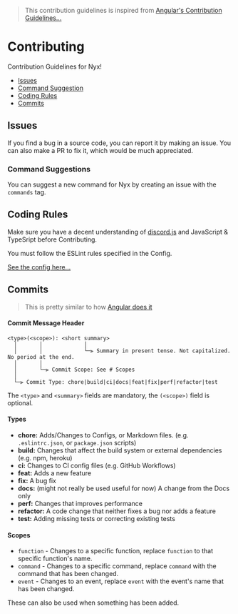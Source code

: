 > This contribution guidelines is inspired from [Angular's Contribution Guidelines...](https://github.com/angular/angular/blob/main/CONTRIBUTING.md) 
# Contributing
Contribution Guidelines for Nyx!
- [Issues](#issues)
- [Command Suggestion](#command-suggestions)
- [Coding Rules](#coding-rules)
- [Commits](#commits)

## Issues
If you find a bug in a source code, you can report it by making an issue.
You can also make a PR to fix it, which would be much appreciated.

### Command Suggestions
You can suggest a new command for Nyx by creating an issue with the `commands` tag.

## Coding Rules
Make sure you have a decent understanding of [discord.js](https://discord.js.org) and JavaScript & TypeSript before Contributing.

You must follow the ESLint rules specified in the Config.

[See the config here...](../main/.eslintrc.json)

## Commits
> This is pretty similar to how [Angular does it](https://github.com/angular/angular/blob/main/CONTRIBUTING.md#commit)

#### Commit Message Header
```
<type>(<scope>): <short summary>
  │       │             │
  │       │             └─⫸ Summary in present tense. Not capitalized. No period at the end.
  │       │
  │       └─⫸ Commit Scope: See # Scopes                   
  │                       
  └─⫸ Commit Type: chore|build|ci|docs|feat|fix|perf|refactor|test
```
The `<type>` and `<summary>` fields are mandatory, the `(<scope>)` field is optional.

#### Types
- **chore:** Adds/Changes to Configs, or Markdown files. (e.g. `.eslintrc.json`, or `package.json` scripts)
- **build:** Changes that affect the build system or external dependencies (e.g. npm, heroku)
- **ci:** Changes to CI config files (e.g. GitHub Workflows)
- **feat:** Adds a new feature
- **fix:** A bug fix
- **docs:** (might not really be used useful for now) A change from the Docs only
- **perf:** Changes that improves performance
- **refactor:** A code change that neither fixes a bug nor adds a feature
- **test:** Adding missing tests or correcting existing tests

#### Scopes
- `function` - Changes to a specific function, replace `function` to that specific function's name.
- `command` - Changes to a specific command,  replace `command` with the command that has been changed.
- `event` - Changes to an event,  replace `event` with the event's name that has been changed.

These can also be used when something has been added.
